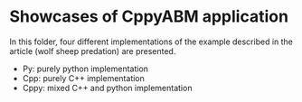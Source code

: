 
  

# Showcases of CppyABM application
In this folder, four different implementations of the example described in the article (wolf sheep predation) are presented. 
- Py: purely python implementation
- Cpp: purely C++ implementation 
- Cppy: mixed C++ and python implementation 
